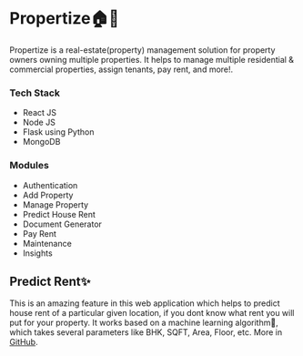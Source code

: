 # Propertize🏠🏢
 Propertize is a real-estate(property) management solution for property owners owning multiple properties. It helps to manage multiple residential & commercial properties, assign tenants, pay rent, and more!. 
 
 ### Tech Stack
 
 * React JS
 * Node JS
 * Flask using Python
 * MongoDB
 
 ### Modules
 
 * Authentication
 * Add Property
 * Manage Property
 * Predict House Rent
 * Document Generator
 * Pay Rent
 * Maintenance
 * Insights
 
 ## Predict Rent✨
 This is an amazing feature in this web application which helps to predict house rent of a particular given location, if you dont know what rent you will put for your property. It works based on a machine learning algorithm🤖, which takes several parameters like BHK, SQFT, Area, Floor, etc. More in [GitHub](https://github.com/andrew-geeks/House-rent-prediction-using-python-and-RFR).
 
